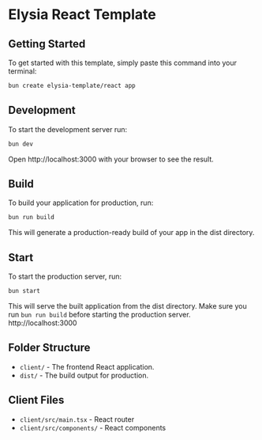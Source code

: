 # Elysia React Template

## Getting Started
To get started with this template, simply paste this command into your terminal:
```bash
bun create elysia-template/react app
```

## Development
To start the development server run:
```bash
bun dev
```
Open http://localhost:3000 with your browser to see the result.

## Build
To build your application for production, run:

```bash
bun run build
```
This will generate a production-ready build of your app in the dist directory.

## Start
To start the production server, run:
```bash
bun start
```
This will serve the built application from the dist directory. Make sure you run `bun run build` before starting the production server. http://localhost:3000


## Folder Structure
- `client/` - The frontend React application.
- `dist/` - The build output for production.

## Client Files
- `client/src/main.tsx` - React router
- `client/src/components/` - React components
